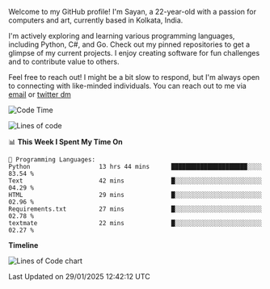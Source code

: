 Welcome to my GitHub profile! I'm Sayan, a 22-year-old with a passion for computers and art, currently based in Kolkata, India.

I'm actively exploring and learning various programming languages, including Python, C#, and Go. Check out my pinned repositories to get a glimpse of my current projects. I enjoy creating software for fun challenges and to contribute value to others.

Feel free to reach out! I might be a bit slow to respond, but I'm always open to connecting with like-minded individuals. You can reach out to me via [email](mailto:me@sayanbiswas.in) or [twitter dm](https://twitter.com/TheDankDel)

<!--START_SECTION:waka-->
![Code Time](http://img.shields.io/badge/Code%20Time-2%2C050%20hrs%2027%20mins-blue)

![Lines of code](https://img.shields.io/badge/From%20Hello%20World%20I%27ve%20Written-6.6%20million%20lines%20of%20code-blue)

📊 **This Week I Spent My Time On** 

```text
💬 Programming Languages: 
Python                   13 hrs 44 mins      █████████████████████░░░░   83.54 % 
Text                     42 mins             █░░░░░░░░░░░░░░░░░░░░░░░░   04.29 % 
HTML                     29 mins             █░░░░░░░░░░░░░░░░░░░░░░░░   02.96 % 
Requirements.txt         27 mins             █░░░░░░░░░░░░░░░░░░░░░░░░   02.78 % 
textmate                 22 mins             █░░░░░░░░░░░░░░░░░░░░░░░░   02.27 % 
```

**Timeline**

![Lines of Code chart](https://raw.githubusercontent.com/Dank-del/Dank-del/main/assets/bar_graph.png)


 Last Updated on 29/01/2025 12:42:12 UTC
<!--END_SECTION:waka-->
